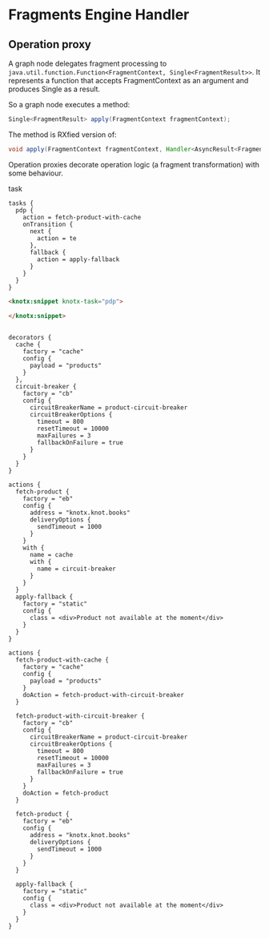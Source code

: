 # Fragments Engine Handler

## Operation proxy
A graph node delegates fragment processing to  
`java.util.function.Function<FragmentContext, Single<FragmentResult>>`. It represents a function 
that accepts FragmentContext as an argument and produces Single<FragmentResult> as a result.

So a graph node executes a method:
```java
Single<FragmentResult> apply(FragmentContext fragmentContext);
```
The method is RXfied version of: 
```java
void apply(FragmentContext fragmentContext, Handler<AsyncResult<FragmentResult>> resultHandler);
```

Operation proxies decorate operation logic (a fragment transformation) with some behaviour.

task

```hocon
tasks {
  pdp {
    action = fetch-product-with-cache
    onTransition {
      next {
        action = te
      },
      fallback {
        action = apply-fallback
      }
    }
  }
}
```

```html
<knotx:snippet knotx-task="pdp">

</knotx:snippet>

```

```hocon

decorators {
  cache {
    factory = "cache"
    config {
      payload = "products"
    }
  },
  circuit-breaker {
    factory = "cb"
    config {
      circuitBreakerName = product-circuit-breaker
      circuitBreakerOptions {
        timeout = 800
        resetTimeout = 10000
        maxFailures = 3
        fallbackOnFailure = true
      }
    }
  }
}

actions {
  fetch-product {
    factory = "eb"
    config {
      address = "knotx.knot.books"
      deliveryOptions {
        sendTimeout = 1000
      }
    }
    with {
      name = cache
      with {
        name = circuit-breaker
      }
    }
  }
  apply-fallback {
    factory = "static"
    config {
      class = <div>Product not available at the moment</div>
    }
  }
}
```



```hocon
actions {
  fetch-product-with-cache {
    factory = "cache"
    config {
      payload = "products"
    }
    doAction = fetch-product-with-circuit-breaker
  }
  
  fetch-product-with-circuit-breaker {
    factory = "cb"
    config {
      circuitBreakerName = product-circuit-breaker
      circuitBreakerOptions {
        timeout = 800
        resetTimeout = 10000
        maxFailures = 3
        fallbackOnFailure = true
      }
    }
    doAction = fetch-product
  }
  
  fetch-product {
    factory = "eb"
    config {
      address = "knotx.knot.books"
      deliveryOptions {
        sendTimeout = 1000
      }
    }
  }
  
  apply-fallback {
    factory = "static"
    config {
      class = <div>Product not available at the moment</div>
    }
  }
}

```